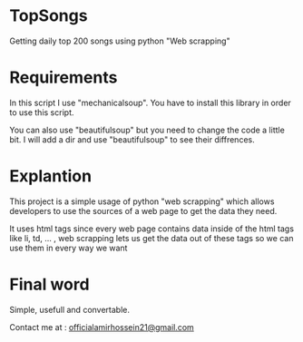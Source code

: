 # TopSongs
Getting daily top 200 songs using python "Web scrapping"


# Requirements
In this script I use "mechanicalsoup". You have to install this library
in order to use this script.

You can also use "beautifulsoup" but you need to change the code a little bit.
I will add a dir and use "beautifulsoup" to see their diffrences.

# Explantion
This project is a simple usage of python "web scrapping" which allows developers
to use the sources of a web page to get the data they need.

It uses html tags since every web page contains data inside of the html tags like
li, td, ... , web scrapping lets us get the data out of these tags so we can
use them in every way we want

# Final word
Simple, usefull and convertable. 

Contact me at : officialamirhossein21@gmail.com
